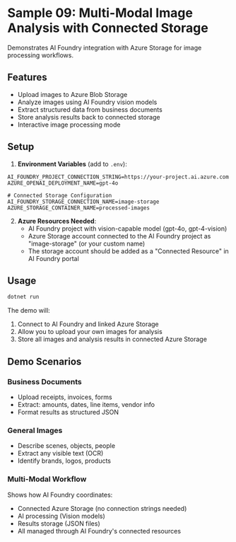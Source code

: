 # Sample 09: Multi-Modal Image Analysis with Connected Storage

Demonstrates AI Foundry integration with Azure Storage for image processing workflows.

## Features
- Upload images to Azure Blob Storage
- Analyze images using AI Foundry vision models
- Extract structured data from business documents
- Store analysis results back to connected storage
- Interactive image processing mode

## Setup

1. **Environment Variables** (add to `.env`):
```env
AI_FOUNDRY_PROJECT_CONNECTION_STRING=https://your-project.ai.azure.com
AZURE_OPENAI_DEPLOYMENT_NAME=gpt-4o

# Connected Storage Configuration
AI_FOUNDRY_STORAGE_CONNECTION_NAME=image-storage
AZURE_STORAGE_CONTAINER_NAME=processed-images
```

2. **Azure Resources Needed**:
   - AI Foundry project with vision-capable model (gpt-4o, gpt-4-vision)
   - Azure Storage account connected to the AI Foundry project as "image-storage" (or your custom name)
   - The storage account should be added as a "Connected Resource" in AI Foundry portal

## Usage

```bash
dotnet run
```

The demo will:
1. Connect to AI Foundry and linked Azure Storage
2. Allow you to upload your own images for analysis
3. Store all images and analysis results in connected Azure Storage

## Demo Scenarios

### Business Documents
- Upload receipts, invoices, forms
- Extract: amounts, dates, line items, vendor info
- Format results as structured JSON

### General Images
- Describe scenes, objects, people
- Extract any visible text (OCR)
- Identify brands, logos, products

### Multi-Modal Workflow
Shows how AI Foundry coordinates:
- Connected Azure Storage (no connection strings needed)
- AI processing (Vision models)  
- Results storage (JSON files)
- All managed through AI Foundry's connected resources
